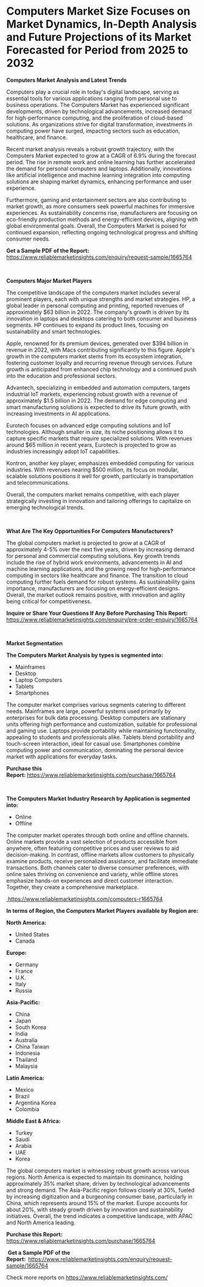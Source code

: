 <p><h1>Computers Market Size Focuses on Market Dynamics, In-Depth Analysis and Future Projections of its Market Forecasted for Period from 2025 to 2032</h1></p><p><strong>Computers Market Analysis and Latest Trends</strong></p>
<p><p>Computers play a crucial role in today's digital landscape, serving as essential tools for various applications ranging from personal use to business operations. The Computers Market has experienced significant developments, driven by technological advancements, increased demand for high-performance computing, and the proliferation of cloud-based solutions. As organizations strive for digital transformation, investments in computing power have surged, impacting sectors such as education, healthcare, and finance.</p><p>Recent market analysis reveals a robust growth trajectory, with the Computers Market expected to grow at a CAGR of 6.9% during the forecast period. The rise in remote work and online learning has further accelerated the demand for personal computers and laptops. Additionally, innovations like artificial intelligence and machine learning integration into computing solutions are shaping market dynamics, enhancing performance and user experience.</p><p>Furthermore, gaming and entertainment sectors are also contributing to market growth, as more consumers seek powerful machines for immersive experiences. As sustainability concerns rise, manufacturers are focusing on eco-friendly production methods and energy-efficient devices, aligning with global environmental goals. Overall, the Computers Market is poised for continued expansion, reflecting ongoing technological progress and shifting consumer needs.</p></p>
<p><strong>Get a Sample PDF of the Report:&nbsp;</strong> <a href="https://www.reliablemarketinsights.com/enquiry/request-sample/1665764?utm_campaign=3312&utm_medium=2&utm_source=Github&utm_content=ia&utm_term=06042025&utm_id=computers">https://www.reliablemarketinsights.com/enquiry/request-sample/1665764</a></p>
<p>&nbsp;</p>
<p><strong>Computers Major Market Players</strong></p>
<p><p>The competitive landscape of the computers market includes several prominent players, each with unique strengths and market strategies. HP, a global leader in personal computing and printing, reported revenues of approximately $63 billion in 2022. The company's growth is driven by its innovation in laptops and desktops catering to both consumer and business segments. HP continues to expand its product lines, focusing on sustainability and smart technologies.</p><p>Apple, renowned for its premium devices, generated over $394 billion in revenue in 2022, with Macs contributing significantly to this figure. Apple's growth in the computers market stems from its ecosystem integration, fostering customer loyalty and recurring revenue through services. Future growth is anticipated from enhanced chip technology and a continued push into the education and professional sectors.</p><p>Advantech, specializing in embedded and automation computers, targets industrial IoT markets, experiencing robust growth with a revenue of approximately $1.5 billion in 2022. The demand for edge computing and smart manufacturing solutions is expected to drive its future growth, with increasing investments in AI applications.</p><p>Eurotech focuses on advanced edge computing solutions and IoT technologies. Although smaller in size, its niche positioning allows it to capture specific markets that require specialized solutions. With revenues around $65 million in recent years, Eurotech is projected to grow as industries increasingly adopt IoT capabilities.</p><p>Kontron, another key player, emphasizes embedded computing for various industries. With revenues nearing $500 million, its focus on modular, scalable solutions positions it well for growth, particularly in transportation and telecommunications.</p><p>Overall, the computers market remains competitive, with each player strategically investing in innovation and tailoring offerings to capitalize on emerging technological trends.</p></p>
<p>&nbsp;</p>
<p><strong>What Are The Key Opportunities For Computers Manufacturers?</strong></p>
<p><p>The global computers market is projected to grow at a CAGR of approximately 4-5% over the next five years, driven by increasing demand for personal and commercial computing solutions. Key growth trends include the rise of hybrid work environments, advancements in AI and machine learning applications, and the growing need for high-performance computing in sectors like healthcare and finance. The transition to cloud computing further fuels demand for robust systems. As sustainability gains importance, manufacturers are focusing on energy-efficient designs. Overall, the market outlook remains positive, with innovation and agility being critical for competitiveness.</p></p>
<p><strong>Inquire or Share Your Questions If Any Before Purchasing This Report:</strong> <a href="https://www.reliablemarketinsights.com/enquiry/pre-order-enquiry/1665764?utm_campaign=3312&utm_medium=2&utm_source=Github&utm_content=ia&utm_term=06042025&utm_id=computers">https://www.reliablemarketinsights.com/enquiry/pre-order-enquiry/1665764</a></p>
<p>&nbsp;</p>
<p><strong>Market Segmentation</strong></p>
<p><strong>The Computers Market Analysis by types is segmented into:</strong></p>
<p><ul><li>Mainframes</li><li>Desktop</li><li>Laptop Computers</li><li>Tablets</li><li>Smartphones</li></ul></p>
<p><p>The computer market comprises various segments catering to different needs. Mainframes are large, powerful systems used primarily by enterprises for bulk data processing. Desktop computers are stationary units offering high performance and customization, suitable for professional and gaming use. Laptops provide portability while maintaining functionality, appealing to students and professionals alike. Tablets blend portability and touch-screen interaction, ideal for casual use. Smartphones combine computing power and communication, dominating the personal device market with applications for everyday tasks.</p></p>
<p><strong>Purchase this Report:&nbsp;</strong><a href="https://www.reliablemarketinsights.com/purchase/1665764?utm_campaign=3312&utm_medium=2&utm_source=Github&utm_content=ia&utm_term=06042025&utm_id=computers">https://www.reliablemarketinsights.com/purchase/1665764</a></p>
<p>&nbsp;</p>
<p><strong>The Computers Market Industry Research by Application is segmented into:</strong></p>
<p><ul><li>Online</li><li>Offline</li></ul></p>
<p><p>The computer market operates through both online and offline channels. Online markets provide a vast selection of products accessible from anywhere, often featuring competitive prices and user reviews to aid decision-making. In contrast, offline markets allow customers to physically examine products, receive personalized assistance, and facilitate immediate transactions. Both channels cater to diverse consumer preferences, with online sales thriving on convenience and variety, while offline stores emphasize hands-on experiences and direct customer interaction. Together, they create a comprehensive marketplace.</p></p>
<p><a href="https://www.reliablemarketinsights.com/computers-r1665764?utm_campaign=3312&utm_medium=2&utm_source=Github&utm_content=ia&utm_term=06042025&utm_id=computers">&nbsp;https://www.reliablemarketinsights.com/computers-r1665764</a></p>
<p><strong>In terms of Region, the Computers Market Players available by Region are:</strong></p>
<p>
    <p> <strong> North America: </strong>
        <ul>
            <li>United States</li>
            <li>Canada</li>
        </ul>
        </p> 
    <p> <strong> Europe: </strong>
        <ul>
            <li>Germany</li>
            <li>France</li>
            <li>U.K.</li>
            <li>Italy</li>
            <li>Russia</li>
        </ul>
        </p> 
    <p> <strong> Asia-Pacific: </strong>
        <ul>
            <li>China</li>
            <li>Japan</li>
            <li>South Korea</li>
            <li>India</li>
            <li>Australia</li>
            <li>China Taiwan</li>
            <li>Indonesia</li>
            <li>Thailand</li>
            <li>Malaysia</li>
        </ul>
        </p> 
    <p> <strong> Latin America: </strong>
        <ul>
            <li>Mexico</li>
            <li>Brazil</li>
            <li>Argentina Korea</li>
            <li>Colombia</li>
        </ul>
        </p> 
    <p> <strong> Middle East & Africa: </strong>
        <ul>
            <li>Turkey</li>
            <li>Saudi</li>
            <li>Arabia</li>
            <li>UAE</li>
            <li>Korea</li>
        </ul>
    </p>
    </p>
<p><p>The global computers market is witnessing robust growth across various regions. North America is expected to maintain its dominance, holding approximately 35% market share, driven by technological advancements and strong demand. The Asia-Pacific region follows closely at 30%, fueled by increasing digitization and a burgeoning consumer base, particularly in China, which represents around 15% of the market. Europe accounts for about 20%, with steady growth driven by innovation and sustainability initiatives. Overall, the trend indicates a competitive landscape, with APAC and North America leading.</p></p>
<p><strong>Purchase this Report: </strong><a href="https://www.reliablemarketinsights.com/purchase/1665764?utm_campaign=3312&utm_medium=2&utm_source=Github&utm_content=ia&utm_term=06042025&utm_id=computers">https://www.reliablemarketinsights.com/purchase/1665764</a></p>
<p>&nbsp;<strong>Get a Sample PDF of the Report:&nbsp;&nbsp;</strong><a href="https://www.reliablemarketinsights.com/enquiry/request-sample/1665764?utm_campaign=3312&utm_medium=2&utm_source=Github&utm_content=ia&utm_term=06042025&utm_id=computers">https://www.reliablemarketinsights.com/enquiry/request-sample/1665764</a></p>
<p><strong></strong></p>
<p>Check more reports on <a href="https://www.reliablemarketinsights.com/?utm_campaign=3312&utm_medium=2&utm_source=Github&utm_content=ia&utm_term=06042025&utm_id=computers">https://www.reliablemarketinsights.com/</a></p>
